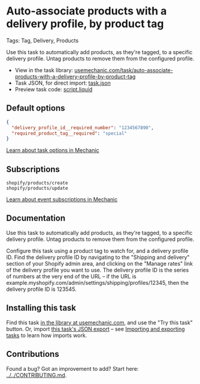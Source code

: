 # Auto-associate products with a delivery profile, by product tag

Tags: Tag, Delivery, Products

Use this task to automatically add products, as they're tagged, to a specific delivery profile. Untag products to remove them from the configured profile.

* View in the task library: [usemechanic.com/task/auto-associate-products-with-a-delivery-profile-by-product-tag](https://usemechanic.com/task/auto-associate-products-with-a-delivery-profile-by-product-tag)
* Task JSON, for direct import: [task.json](../../tasks/auto-associate-products-with-a-delivery-profile-by-product-tag.json)
* Preview task code: [script.liquid](./script.liquid)

## Default options

```json
{
  "delivery_profile_id__required_number": "1234567890",
  "required_product_tag__required": "special"
}
```

[Learn about task options in Mechanic](https://docs.usemechanic.com/article/471-task-options)

## Subscriptions

```liquid
shopify/products/create
shopify/products/update
```

[Learn about event subscriptions in Mechanic](https://docs.usemechanic.com/article/408-subscriptions)

## Documentation

Use this task to automatically add products, as they're tagged, to a specific delivery profile. Untag products to remove them from the configured profile.

Configure this task using a product tag to watch for, and a delivery profile ID. Find the delivery profile ID by navigating to the "Shipping and delivery" section of your Shopify admin area, and clicking on the "Manage rates" link of the delivery profile you want to use. The delivery profile ID is the series of numbers at the very end of the URL – if the URL is example.myshopify.com/admin/settings/shipping/profiles/12345, then the delivery profile ID is 123545.

## Installing this task

Find this task [in the library at usemechanic.com](https://usemechanic.com/task/auto-associate-products-with-a-delivery-profile-by-product-tag), and use the "Try this task" button. Or, import [this task's JSON export](../../tasks/auto-associate-products-with-a-delivery-profile-by-product-tag.json) – see [Importing and exporting tasks](https://docs.usemechanic.com/article/505-importing-and-exporting-tasks) to learn how imports work.

## Contributions

Found a bug? Got an improvement to add? Start here: [../../CONTRIBUTING.md](../../CONTRIBUTING.md).
